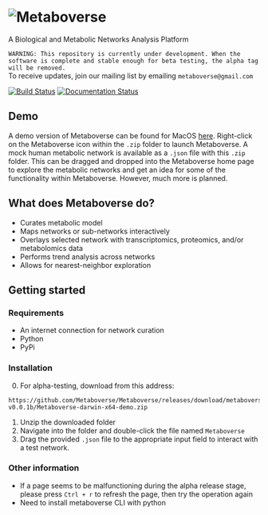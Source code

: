 # ![Metaboverse](https://raw.githubusercontent.com/Metaboverse/Metaboverse/master/docs/images/metaboverse_banner.png)

A Biological and Metabolic Networks Analysis Platform

`WARNING: This repository is currently under development. When the software is complete and stable enough for beta testing, the alpha tag will be removed.`   
To receive updates, join our mailing list by emailing `metaboverse@gmail.com`

[![Build Status](https://travis-ci.org/Metaboverse/Metaboverse.svg?branch=master)](https://travis-ci.org/Metaboverse/Metaboverse)
[![Documentation Status](https://readthedocs.org/projects/metaboverse/badge/?version=latest)](https://metaboverse.readthedocs.io/en/latest/?badge=latest)

## Demo
A demo version of Metaboverse can be found for MacOS [here](https://github.com/Metaboverse/Metaboverse/releases/download/metaboverse-v0.0.1b/Metaboverse-darwin-x64-demo.zip). Right-click on the Metaboverse icon within the `.zip` folder to launch Metaboverse. A mock human metabolic network is available as a `.json` file with this `.zip` folder. This can be dragged and dropped into the Metaboverse home page to explore the metabolic networks and get an idea for some of the functionality within Metaboverse. However, much more is planned.

## What does Metaboverse do?
- Curates metabolic model
- Maps networks or sub-networks interactively
- Overlays selected network with transcriptomics, proteomics, and/or metabolomics data
- Performs trend analysis across networks
- Allows for nearest-neighbor exploration

## Getting started

### Requirements
- An internet connection for network curation
- Python
- PyPi

### Installation
0. For alpha-testing, download from this address:
```
https://github.com/Metaboverse/Metaboverse/releases/download/metaboverse-v0.0.1b/Metaboverse-darwin-x64-demo.zip
```
1. Unzip the downloaded folder
2. Navigate into the folder and double-click the file named `Metaboverse`
3. Drag the provided `.json` file to the appropriate input field to interact with a test network.

### Other information
- If a page seems to be malfunctioning during the alpha release stage, please press `Ctrl + r` to refresh the page, then try the operation again
- Need to install metaboverse CLI with python

